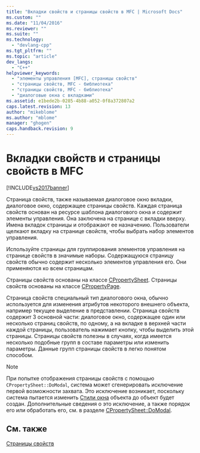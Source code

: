 ```yaml
---
title: "Вкладки свойств и страницы свойств в MFC | Microsoft Docs"
ms.custom: ""
ms.date: "11/04/2016"
ms.reviewer: ""
ms.suite: ""
ms.technology: 
  - "devlang-cpp"
ms.tgt_pltfrm: ""
ms.topic: "article"
dev_langs: 
  - "C++"
helpviewer_keywords: 
  - "элементы управления [MFC], страницы свойств"
  - "страницы свойств, MFC - библиотека"
  - "страницы свойств, MFC - библиотека"
  - "диалоговые окна с вкладками"
ms.assetid: e1bede2b-0285-4b88-a052-0f8a372807a2
caps.latest.revision: 13
author: "mikeblome"
ms.author: "mblome"
manager: "ghogen"
caps.handback.revision: 9
---
```

# Вкладки свойств и страницы свойств в MFC
[!INCLUDE[vs2017banner](../assembler/inline/includes/vs2017banner.md)]

Страница свойств, также называемая диалоговое окно вкладки, диалоговое окно, содержащее страницы свойств.  Каждая страница свойств основан на ресурсе шаблона диалогового окна и содержит элементы управления.  Она заключена на странице с вкладки вверху.  Имена вкладок страницы и отображают ее назначению.  Пользователи щелкают вкладку на странице свойств, чтобы выбрать набор элементов управления.  
  
 Используйте страницы для группирования элементов управления на странице свойств в значимые наборы.  Содержащуюся страницу свойств обычно содержит несколько элементов управления его.  Они применяются ко всем страницам.  
  
 Страницы свойств основаны на классе [CPropertySheet](../mfc/reference/cpropertysheet-class.md).  Страницы свойств основаны на классе [CPropertyPage](../mfc/reference/cpropertypage-class.md).  
  
 Страница свойств специальный тип диалогового окна, обычно используется для изменения атрибутов некоторого внешнего объекта, например текущее выделение в представлении.  Страница свойств содержит 3 основной части: диалоговое окно, содержащее один или несколько страниц свойств, по одному, а на вкладке в верхней части каждой страницы, пользователь нажимает кнопку, чтобы выделить этой страницы.  Страницы свойств полезны в случаях, когда имеется несколько подобные групп в составе параметры или изменить параметры.  Данные групп страницы свойств в легко понятом способом.  
  
> [!NOTE]
>  При попытке отображения страницы свойств с помощью `CPropertySheet::DoModal`, система может сгенерировать исключение первой возможности захвата.  Это исключение возникает, поскольку система пытается изменить [Стили окна](../Topic/Window%20Styles.md) объекта до объект будет создан.  Дополнительные сведения о это исключение, а также порядок его или обработать его, см. в разделе [CPropertySheet::DoModal](../Topic/CPropertySheet::DoModal.md).  
  
## См. также  
 [Страницы свойств](../mfc/property-sheets-mfc.md)